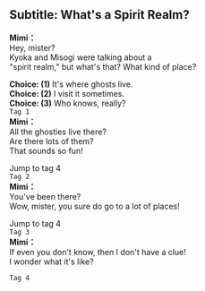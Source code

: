 # 

  
## Subtitle: What's a Spirit Realm?
  
**Mimi：**  
Hey, mister?  
Kyoka and Misogi were talking about a  
\"spirit realm,\" but what's that? What kind of place?  
  
**Choice: (1)**  It's where ghosts live.  
**Choice: (2)**  I visit it sometimes.  
**Choice: (3)**  Who knows, really?  
`Tag 1`  
**Mimi：**  
All the ghosties live there?  
Are there lots of them?  
That sounds so fun!  
  
Jump to tag 4  
`Tag 2`  
**Mimi：**  
You've been there?  
Wow, mister, you sure do go to a lot of places!  
  
Jump to tag 4  
`Tag 3`  
**Mimi：**  
If even you don't know, then I don't have a clue!  
I wonder what it's like?  
  
`Tag 4`  
